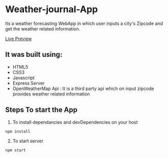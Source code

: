 # Weather-journal-App
Its a weather forecasting WebApp in which user inputs a city's Zipcode  and get the weather related information.

[Live Preview](https://immense-ridge-19812.herokuapp.com/)

## It was built using:

- HTML5 
- CSS3
- Javascript
- Express Server
- OpenWeatherMap Api : It is a third party api which on input zipcode provides weather related information

## Steps To start  the App 

1. To install dependancies and devDependencies on your host
```
npm install
```
2. To start server
```
npm start 
```
